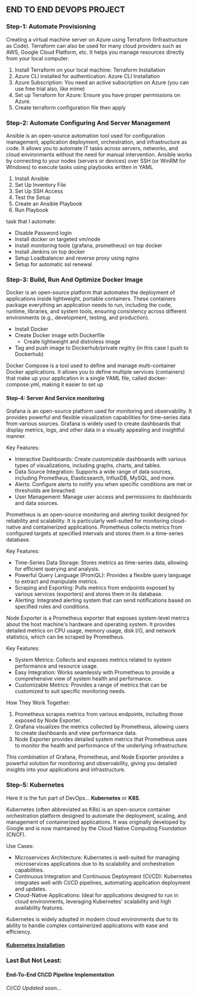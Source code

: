 ## END TO END DEVOPS PROJECT

### Step-1: Automate Provisioning
Creating a virtual machine server on Azure using Terraform (Infrastructure as Code). Terraform can also be used for many cloud providers such as AWS, Google Cloud Platform, etc. It helps you manage resources directly from your local computer.
1. Install Terraform on your local machine: Terraform Installation
2. Azure CLI installed for authentication: Azure CLI Installation
3. Azure Subscription: You need an active subscription on Azure (you can use free trial also, like mime)
4. Set up Terraform for Azure: Ensure you have proper permissions on Azure.
5. Create terraform configuration file then apply
### Step-2: Automate Configuring And Server Management
Ansible is an open-source automation tool used for configuration management, application deployment, orchestration, and infrastructure as code. It allows you to automate IT tasks across servers, networks, and cloud environments without the need for manual intervention. Ansible works by connecting to your nodes (servers or devices) over SSH (or WinRM for Windows) to execute tasks using playbooks written in YAML
1. Install Ansible
2. Set Up Inventory File
3. Set Up SSH Access
4. Test the Setup
5. Create an Ansible Playbook
6. Run Playbook

task that I automate:
- Disable Password login
- Install docker on targeted vm/node
- Install monitoring tools {grafana, prometheus} on top docker
- Install Jenkins on top docker
- Setup Loadbalancer and reverse proxy using nginx
- Setup for automatic ssl renewal
### Step-3: Build, Run And Optimize Docker Image
Docker is an open-source platform that automates the deployment of applications inside lightweight, portable containers. These containers package everything an application needs to run, including the code, runtime, libraries, and system tools, ensuring consistency across different environments (e.g., development, testing, and production).
- Install Docker
- Create Docker image with Dockerfile
  - Create lightweight and distroless image
- Tag and push image to Dockerhub/private regitry (in this case I push to Dockerhub)

Docker Compose is a tool used to define and manage multi-container Docker applications. It allows you to define multiple services (containers) that make up your application in a single YAML file, called docker-compose.yml, making it easier to set up
#### Step-4: Server And Service monitoring
Grafana is an open-source platform used for monitoring and observability. It provides powerful and flexible visualization capabilities for time-series data from various sources. Grafana is widely used to create dashboards that display metrics, logs, and other data in a visually appealing and insightful manner.

Key Features:
- Interactive Dashboards: Create customizable dashboards with various types of visualizations, including graphs, charts, and tables.
- Data Source Integration: Supports a wide range of data sources, including Prometheus, Elasticsearch, InfluxDB, MySQL, and more.
- Alerts: Configure alerts to notify you when specific conditions are met or thresholds are breached.
- User Management: Manage user access and permissions to dashboards and data sources.

Prometheus is an open-source monitoring and alerting toolkit designed for reliability and scalability. It is particularly well-suited for monitoring cloud-native and containerized applications. Prometheus collects metrics from configured targets at specified intervals and stores them in a time-series database.

Key Features:
- Time-Series Data Storage: Stores metrics as time-series data, allowing for efficient querying and analysis.
- Powerful Query Language (PromQL): Provides a flexible query language to extract and manipulate metrics.
- Scraping and Exporting: Pulls metrics from endpoints exposed by various services (exporters) and stores them in its database.
- Alerting: Integrated alerting system that can send notifications based on specified rules and conditions.

Node Exporter is a Prometheus exporter that exposes system-level metrics about the host machine's hardware and operating system. It provides detailed metrics on CPU usage, memory usage, disk I/O, and network statistics, which can be scraped by Prometheus.

Key Features:
- System Metrics: Collects and exposes metrics related to system performance and resource usage.
- Easy Integration: Works seamlessly with Prometheus to provide a comprehensive view of system health and performance.
- Customizable Metrics: Provides a range of metrics that can be customized to suit specific monitoring needs.

How They Work Together:
1. Prometheus scrapes metrics from various endpoints, including those exposed by Node Exporter.
2. Grafana visualizes the metrics collected by Prometheus, allowing users to create dashboards and view performance data.
3. Node Exporter provides detailed system metrics that Prometheus uses to monitor the health and performance of the underlying infrastructure.

This combination of Grafana, Prometheus, and Node Exporter provides a powerful solution for monitoring and observability, giving you detailed insights into your applications and infrastructure.
### Step-5: Kubernetes
Here it is the fun part of DevOps... **Kubernetes** or **K8S**. 

Kubernetes (often abbreviated as K8s) is an open-source container orchestration platform designed to automate the deployment, scaling, and management of containerized applications. It was originally developed by Google and is now maintained by the Cloud Native Computing Foundation (CNCF).

Use Cases:
- Microservices Architecture: Kubernetes is well-suited for managing microservices applications due to its scalability and orchestration capabilities.
- Continuous Integration and Continuous Deployment (CI/CD): Kubernetes integrates well with CI/CD pipelines, automating application deployment and updates.
- Cloud-Native Applications: Ideal for applications designed to run in cloud environments, leveraging Kubernetes' scalability and high availability features.

Kubernetes is widely adopted in modern cloud environments due to its ability to handle complex containerized applications with ease and efficiency.

#### [Kubernetes Installation](https://www.notion.so/K8S-Bible-1a18d6b08d6580b38504da4cf2c297d0?pvs=4)

### Last But Not Least:
#### End-To-End CI\CD Pipeline Implementation
_CI/CD Updated soon..._

